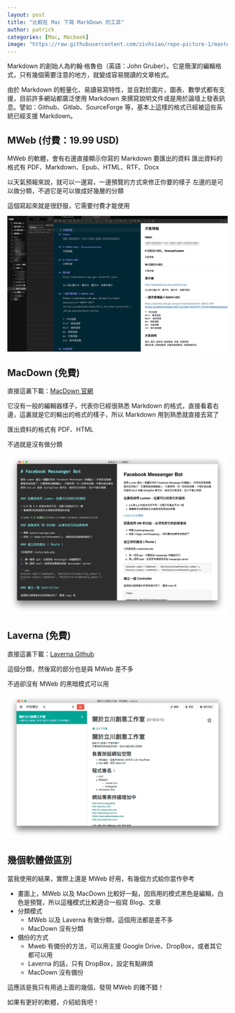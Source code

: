 ```yaml
---
layout: post
title: "比較在 Mac 下寫 MarkDown 的工具"
author: patrick
categories: [Mac, Macbook]
image: "https://raw.githubusercontent.com/zivhsiao/repo-picture-1/master/images/markdown/markdown-2.jpg"  
---
```



Markdown 的創始人為約翰·格魯伯（英語：John Gruber）。它是簡潔的編輯格式，只有幾個需要注意的地方，就變成容易閱讀的文章格式。

由於 Markdown 的輕量化、易讀易寫特性，並且對於圖片，圖表、數學式都有支援，目前許多網站都廣泛使用 Markdown 來撰寫說明文件或是用於論壇上發表訊息。譬如：Github、Gitlab、SourceForge 等，基本上這樣的格式已經被這些系統已經支援 Markdown。

## MWeb (付費：19.99 USD)

MWeb 的軟體，會有右邊直接顯示你寫的 Markdown 要匯出的資料
匯出資料的格式有 PDF、Markdown、Epub、HTML、RTF、Docx

以天氣預報來說，就可以一邊寫，一邊預覽的方式來修正你要的樣子
左邊的是可以做分類，不過它是可以做成好幾層的分類

這個寫起來就是很舒服，它需要付費才能使用

![MWeb的畫面](https://raw.githubusercontent.com/zivhsiao/repo-picture-1/master/images/markdown/天氣預報.png)

## MacDown (免費)

直接這裏下載：[MacDown 官網](https://macdown.uranusjr.com/)

它沒有一般的編輯器樣子，代表你已經很熟悉 Markdown 的格式，直接看着右邊，這裏就是它的輸出的格式的樣子，所以 Markdown 用到熟悉就直接去寫了

匯出資料的格式有 PDF、HTML

不過就是沒有做分類

![MacDown 寫的方式](https://raw.githubusercontent.com/zivhsiao/repo-picture-1/master/images/markdown/MacDown.png)

## Laverna (免費)

直接這裏下載：[Laverna Github](https://github.com/Laverna/laverna/releases)

這個分類，然後寫的部分也是與 MWeb 差不多

不過卻沒有 MWeb 的黑暗模式可以用

![MacDown 寫的方式](https://raw.githubusercontent.com/zivhsiao/repo-picture-1/master/images/markdown/Laverna.png)

## 幾個軟體做區別

當我使用的結果，實際上還是 MWeb 好用，有幾個方式給你當作參考
- 畫面上，MWeb 以及 MacDown 比較好一點，因爲用的模式黑色是編輯，白色是預覽，所以這種模式比較適合一般寫 Blog、文章 
- 分類模式
    - MWeb 以及 Laverna 有做分類，這個用法都是差不多
    - MacDown 沒有分類
- 備份的方式
    - Mweb 有備份的方法，可以用支援 Google Drive、DropBox，或者其它都可以用
    - Laverna 的話，只有 DropBox，設定有點麻煩
    - MacDown 沒有備份

這應該是我只有用過上面的幾個，發現 MWeb 的確不錯！

如果有更好的軟體，介紹給我吧！